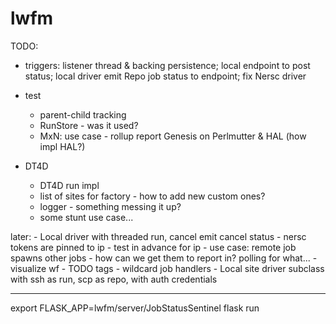 # lwfm


TODO:

- triggers: listener thread & backing persistence; local endpoint to post status; local driver emit Repo job status to endpoint; fix
  Nersc driver


+ test
    - parent-child tracking
    - RunStore - was it used?
    - MxN: use case - rollup report Genesis on Perlmutter & HAL (how impl HAL?)


+ DT4D
    - DT4D run impl
    - list of sites for factory - how to add new custom ones?
    - logger - something messing it up?
    - some stunt use case...


later:
    - Local driver with threaded run, cancel emit cancel status
    - nersc tokens are pinned to ip - test in advance for ip
    - use case: remote job spawns other jobs - how can we get them to report in?  polling for what...
    - visualize wf
    - TODO tags
    - wildcard job handlers
    - Local site driver subclass with ssh as run, scp as repo, with auth credentials


************************************************************************************************************************************

export FLASK_APP=lwfm/server/JobStatusSentinel
flask run
